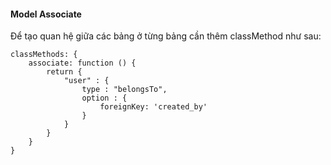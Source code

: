 #### Model Associate
Để tạo quan hệ giữa các bảng ở từng bảng cần thêm classMethod như sau:

```
classMethods: {
    associate: function () {
        return {
            "user" : {
                type : "belongsTo",
                option : {
                    foreignKey: 'created_by'
                }
            }
        }
    }
}
```